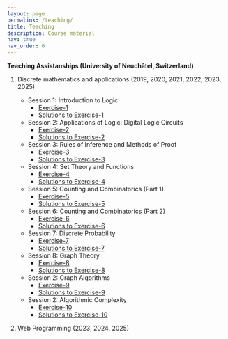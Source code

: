 ```yaml
---
layout: page
permalink: /teaching/
title: Teaching
description: Course material
nav: true
nav_order: 6
---
```


**Teaching Assistanships (University of Neuchâtel, Switzerland)**
1. Discrete mathematics and applications (2019, 2020, 2021, 2022, 2023, 2025)
   - Session 1: Introduction to Logic
     - [Exercise-1](/assets/pdf/discrete-math/ex1.pdf)
     - [Solutions to Exercise-1](/assets/pdf/discrete-math/ex1-soln.pdf)
   - Session 2: Applications of Logic: Digital Logic Circuits
     - [Exercise-2](#)
     - [Solutions to Exercise-2](#)
   - Session 3: Rules of Inference and Methods of Proof
     - [Exercise-3](#)
     - [Solutions to Exercise-3](#)
   - Session 4: Set Theory and Functions
     - [Exercise-4](#)
     - [Solutions to Exercise-4](#)
   - Session 5: Counting and Combinatorics (Part 1)
     - [Exercise-5](#)
     - [Solutions to Exercise-5](#)
   - Session 6: Counting and Combinatorics (Part 2)
     - [Exercise-6](#)
     - [Solutions to Exercise-6](#)
   - Session 7: Discrete Probability
     - [Exercise-7](#)
     - [Solutions to Exercise-7](#)
   - Session 8: Graph Theory
     - [Exercise-8](#)
     - [Solutions to Exercise-8](#)
   - Session 2: Graph Algorithms
     - [Exercise-9](#)
     - [Solutions to Exercise-9](#)
   - Session 2: Algorithmic Complexity
     - [Exercise-10](#)
     - [Solutions to Exercise-10](#)
   
2. Web Programming (2023, 2024, 2025)




<!--Please visit the [Moodle server](https://moodle.unine.ch/login/index.php) of the University of Neuchatel, Switzerland.-->

